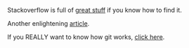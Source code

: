 Stackoverflow is full of [great stuff](https://stackoverflow.com/questions/11816424/understanding-the-basics-of-git-and-github) if you know how to find it.  
  
Another enlightening [article](https://blog.red-badger.com/blog/2016/11/29/gitgithub-in-plain-english).  
  
If you REALLY want to know how git works, [click here](https://www.youtube.com/watch?v=1ffBJ4sVUb4).